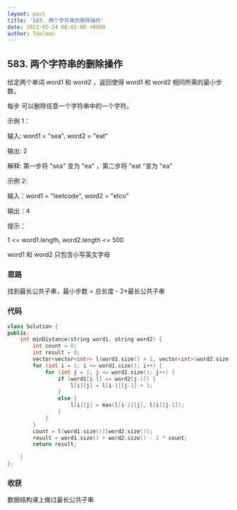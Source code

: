 ```yaml
---
layout: post
title: '583. 两个字符串的删除操作'
date: 2022-05-24 08:02:00 +0800
author: Toolman
---
```

## 583. 两个字符串的删除操作

给定两个单词 word1 和 word2 ，返回使得 word1 和  word2 相同所需的最小步数。

每步 可以删除任意一个字符串中的一个字符。

 
示例 1：

输入: word1 = "sea", word2 = "eat"

输出: 2

解释: 第一步将 "sea" 变为 "ea" ，第二步将 "eat "变为 "ea"

示例  2:

输入：word1 = "leetcode", word2 = "etco"

输出：4

提示：

1 <= word1.length, word2.length <= 500

word1 和 word2 只包含小写英文字母



### 思路

找到最长公共子串，最小步数 = 总长度 - 2*最长公共子串



### 代码

```c++
class Solution {
public:
    int minDistance(string word1, string word2) {
        int count = 0;  
        int result = 0;  
        vector<vector<int>> l(word1.size() + 1, vector<int>(word2.size() + 1, 0));
        for (int i = 1; i <= word1.size(); i++) {
            for (int j = 1; j <= word2.size(); j++) {
                if (word1[i-1] == word2[j-1]) {
                    l[i][j] = l[i-1][j-1] + 1;
                } 
                else {
                    l[i][j] = max(l[i-1][j], l[i][j-1]);
                }
            }
        }
        count = l[word1.size()][word2.size()];
        result = word1.size() + word2.size() - 2 * count;
        return result;

    }
};
```



### 收获

数据结构课上做过最长公共子串
